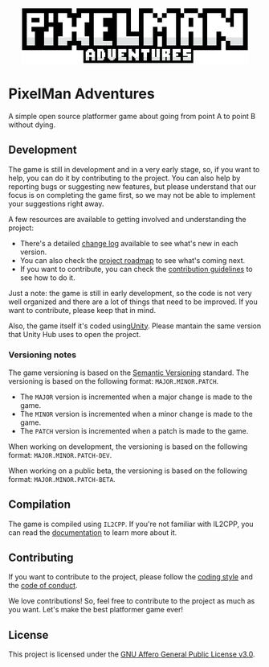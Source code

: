 <p style="text-align: center">
	<img width="788" height="196" alt="PixelMan Title" src="_resources/title.png" style="max-width: 90%; height: auto">
</p>

# PixelMan Adventures
A simple open source platformer game about going from point A to point B without dying.


## Development
The game is still in development and in a very early stage, so,
if you want to help, you can do it by contributing to the project.
You can also help by reporting bugs or suggesting new features,
but please understand that our focus is on completing the game
first, so we may not be able to implement your suggestions right away.

A few resources are available to getting involved and understanding the project:
- There's a detailed [change log](CHANGELOG.md) available to see what's
new in each version.
- You can also check the [project roadmap](ROADMAP.md) to see what's coming next.
- If you want to contribute, you can check the
[contribution guidelines](CONTRIBUTING.md) to see how to do it.

Just a note: the game is still in early development, so the code is
not very well organized and there are a lot of things that need to
be improved. If you want to contribute, please keep that in mind.

Also, the game itself it's coded using[Unity](https://unity3d.com/download).
Please mantain the same version that Unity Hub uses to open the project.


### Versioning notes
The game versioning is based on the [Semantic Versioning](https://semver.org/)
standard. The versioning is based on the following format: `MAJOR.MINOR.PATCH`.
- The `MAJOR` version is incremented when a major change is made to the game.
- The `MINOR` version is incremented when a minor change is made to the game.
- The `PATCH` version is incremented when a patch is made to the game.

When working on development, the versioning is based on the following
format: `MAJOR.MINOR.PATCH-DEV`.

When working on a public beta, the versioning is based on the following
format: `MAJOR.MINOR.PATCH-BETA`.


## Compilation
The game is compiled using `IL2CPP`. If you're not familiar with IL2CPP,
you can read the [documentation](https://docs.unity3d.com/Manual/IL2CPP.html)
to learn more about it.


## Contributing
If you want to contribute to the project, please follow the
[coding style](CODE_STYLE.md) and the [code of conduct](CODE_OF_CONDUCT.md).

We love contributions! So, feel free to contribute to the project as
much as you want. Let's make the best platformer game ever!

## License
This project is licensed under the [GNU Affero General Public License v3.0](LICENSE).
